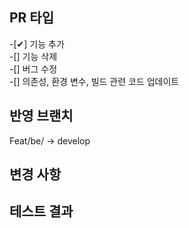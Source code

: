 ## PR 타입
-[✔] 기능 추가  
-[] 기능 삭제  
-[] 버그 수정  
-[] 의존성, 환경 변수, 빌드 관련 코드 업데이트

## 반영 브랜치
Feat/be/  -> develop


## 변경 사항


## 테스트 결과
